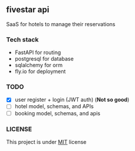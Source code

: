 ## fivestar api

SaaS for hotels to manage their reservations


### Tech stack

- FastAPI for routing
- postgresql for database
- sqlalchemy for orm
- fly.io for deployment

### TODO

- [X] user register + login (JWT auth) (**Not so good**)
- [ ] hotel model, schemas, and APIs
- [ ] booking model, schemas, and apis

### LICENSE

This project is under [MIT](LICENSE) license